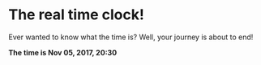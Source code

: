 # The real time clock!

Ever wanted to know what the time is? Well, your journey is about to end!

**The time is Nov 05, 2017, 20:30**